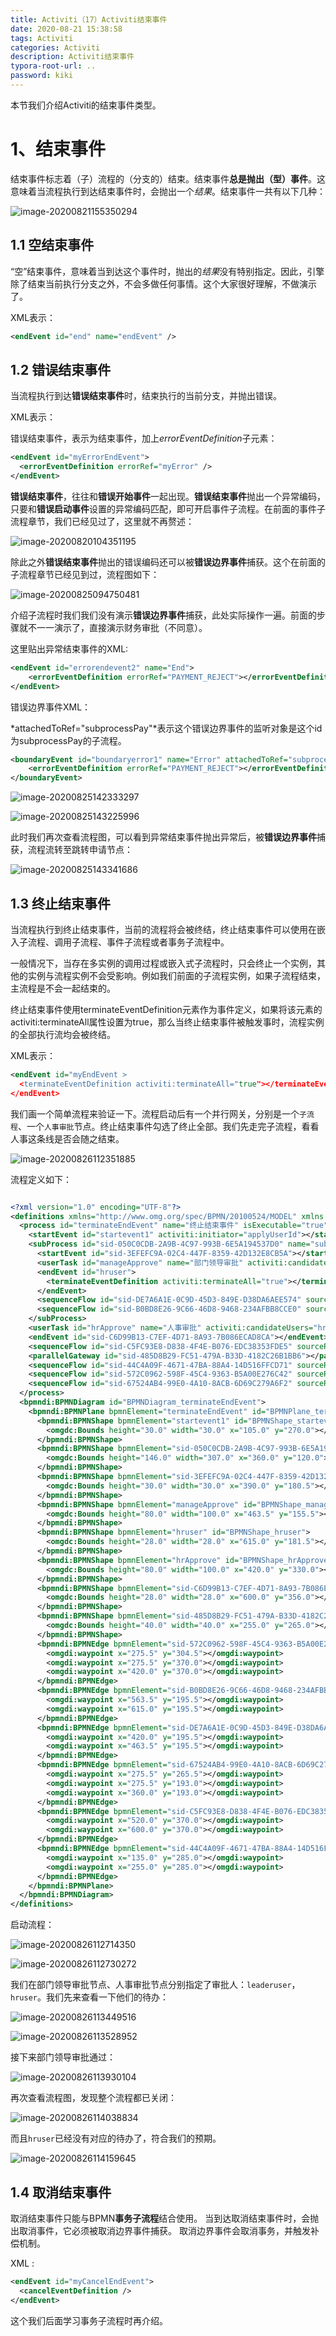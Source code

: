 ```yaml
---
title: Activiti（17）Activiti结束事件
date: 2020-08-21 15:38:58
tags: Activiti
categories: Activiti
description: Activiti结束事件
typora-root-url: ..
password: kiki
---
```


本节我们介绍Activiti的结束事件类型。

# 1、结束事件

结束事件标志着（子）流程的（分支的）结束。结束事件**总是抛出（型）事件**。这意味着当流程执行到达结束事件时，会抛出一个*结果*。结束事件一共有以下几种：

![image-20200821155350294](/images/activiti6-17/image-20200821155350294.png)

## 1.1 空结束事件

 “空”结束事件，意味着当到达这个事件时，抛出的*结果*没有特别指定。因此，引擎除了结束当前执行分支之外，不会多做任何事情。这个大家很好理解，不做演示了。

XML表示：

```xml
<endEvent id="end" name="endEvent" />
```

## 1.2 错误结束事件

当流程执行到达**错误结束事件**时，结束执行的当前分支，并抛出错误。

XML表示：

错误结束事件，表示为结束事件，加上*errorEventDefinition*子元素：

```xml
<endEvent id="myErrorEndEvent">
  <errorEventDefinition errorRef="myError" />
</endEvent>
```

**错误结束事件**，往往和**错误开始事件**一起出现。**错误结束事件**抛出一个异常编码，只要和**错误启动事件**设置的异常编码匹配，即可开启事件子流程。在前面的事件子流程章节，我们已经见过了，这里就不再赘述：

![image-20200820104351195](/images/activiti6-17/image-20200820104351195.png)

除此之外**错误结束事件**抛出的错误编码还可以被**错误边界事件**捕获。这个在前面的子流程章节已经见到过，流程图如下：

![image-20200825094750481](/images/activiti6-17/image-20200825094750481.png)

介绍子流程时我们我们没有演示**错误边界事件**捕获，此处实际操作一遍。前面的步骤就不一一演示了，直接演示财务审批（不同意）。

这里贴出异常结束事件的XML:

```xml
<endEvent id="errorendevent2" name="End">
    <errorEventDefinition errorRef="PAYMENT_REJECT"></errorEventDefinition>
</endEvent>
```

错误边界事件XML：

*attachedToRef="subprocessPay"*表示这个错误边界事件的监听对象是这个id为subprocessPay的子流程。

```xml
<boundaryEvent id="boundaryerror1" name="Error" attachedToRef="subprocessPay">
    <errorEventDefinition errorRef="PAYMENT_REJECT"></errorEventDefinition>
</boundaryEvent>
```



![image-20200825142333297](/images/activiti6-17/image-20200825142333297.png)

![image-20200825143225996](/images/activiti6-17/image-20200825143225996.png)

此时我们再次查看流程图，可以看到异常结束事件抛出异常后，被**错误边界事件**捕获，流程流转至跳转申请节点：

![image-20200825143341686](/images/activiti6-17/image-20200825143341686.png)



## 1.3 终止结束事件

当流程执行到终止结束事件，当前的流程将会被终结，终止结束事件可以使用在嵌入子流程、调用子流程、事件子流程或者事务子流程中。

一般情况下，当存在多实例的调用过程或嵌入式子流程时，只会终止一个实例，其他的实例与流程实例不会受影响。例如我们前面的子流程实例，如果子流程结束，主流程是不会一起结束的。

终止结束事件使用terminateEventDefinition元素作为事件定义，如果将该元素的activiti:terminateAll属性设置为true，那么当终止结束事件被触发事时，流程实例的全部执行流均会被终结。

XML表示：

```xml
<endEvent id="myEndEvent >
  <terminateEventDefinition activiti:terminateAll="true"></terminateEventDefinition>
</endEvent>
```

我们画一个简单流程来验证一下。流程启动后有一个并行网关，分别是一个`子流程`、一个`人事审批`节点。终止结束事件勾选了终止全部。我们先走完子流程，看看人事这条线是否会随之结束。

![image-20200826112351885](/images/activiti6-17/image-20200826112351885.png)

流程定义如下：

```xml

<?xml version="1.0" encoding="UTF-8"?>
<definitions xmlns="http://www.omg.org/spec/BPMN/20100524/MODEL" xmlns:xsi="http://www.w3.org/2001/XMLSchema-instance" xmlns:xsd="http://www.w3.org/2001/XMLSchema" xmlns:activiti="http://activiti.org/bpmn" xmlns:bpmndi="http://www.omg.org/spec/BPMN/20100524/DI" xmlns:omgdc="http://www.omg.org/spec/DD/20100524/DC" xmlns:omgdi="http://www.omg.org/spec/DD/20100524/DI" typeLanguage="http://www.w3.org/2001/XMLSchema" expressionLanguage="http://www.w3.org/1999/XPath" targetNamespace="http://www.activiti.org/processdef">
  <process id="terminateEndEvent" name="终止结束事件" isExecutable="true">
    <startEvent id="startevent1" activiti:initiator="applyUserId"></startEvent>
    <subProcess id="sid-050C0CDB-2A9B-4C97-993B-6E5A194537D0" name="subProcess">
      <startEvent id="sid-3EFEFC9A-02C4-447F-8359-42D132E8CB5A"></startEvent>
      <userTask id="manageApprove" name="部门领导审批" activiti:candidateUsers="leaderuser"></userTask>
      <endEvent id="hruser">
        <terminateEventDefinition activiti:terminateAll="true"></terminateEventDefinition>
      </endEvent>
      <sequenceFlow id="sid-DE7A6A1E-0C9D-45D3-849E-D38DA6AEE574" sourceRef="sid-3EFEFC9A-02C4-447F-8359-42D132E8CB5A" targetRef="manageApprove"></sequenceFlow>
      <sequenceFlow id="sid-B0BD8E26-9C66-46D8-9468-234AFBB8CCE0" sourceRef="manageApprove" targetRef="hruser"></sequenceFlow>
    </subProcess>
    <userTask id="hrApprove" name="人事审批" activiti:candidateUsers="hruser"></userTask>
    <endEvent id="sid-C6D99B13-C7EF-4D71-8A93-7B086ECAD8CA"></endEvent>
    <sequenceFlow id="sid-C5FC93E8-D838-4F4E-B076-EDC38353FDE5" sourceRef="hrApprove" targetRef="sid-C6D99B13-C7EF-4D71-8A93-7B086ECAD8CA"></sequenceFlow>
    <parallelGateway id="sid-485D8B29-FC51-479A-B33D-4182C26B1BB6"></parallelGateway>
    <sequenceFlow id="sid-44C4A09F-4671-47BA-88A4-14D516FFCD71" sourceRef="startevent1" targetRef="sid-485D8B29-FC51-479A-B33D-4182C26B1BB6"></sequenceFlow>
    <sequenceFlow id="sid-572C0962-598F-45C4-9363-B5A00E276C42" sourceRef="sid-485D8B29-FC51-479A-B33D-4182C26B1BB6" targetRef="hrApprove"></sequenceFlow>
    <sequenceFlow id="sid-67524AB4-99E0-4A10-8ACB-6D69C279A6F2" sourceRef="sid-485D8B29-FC51-479A-B33D-4182C26B1BB6" targetRef="sid-050C0CDB-2A9B-4C97-993B-6E5A194537D0"></sequenceFlow>
  </process>
  <bpmndi:BPMNDiagram id="BPMNDiagram_terminateEndEvent">
    <bpmndi:BPMNPlane bpmnElement="terminateEndEvent" id="BPMNPlane_terminateEndEvent">
      <bpmndi:BPMNShape bpmnElement="startevent1" id="BPMNShape_startevent1">
        <omgdc:Bounds height="30.0" width="30.0" x="105.0" y="270.0"></omgdc:Bounds>
      </bpmndi:BPMNShape>
      <bpmndi:BPMNShape bpmnElement="sid-050C0CDB-2A9B-4C97-993B-6E5A194537D0" id="BPMNShape_sid-050C0CDB-2A9B-4C97-993B-6E5A194537D0">
        <omgdc:Bounds height="146.0" width="307.0" x="360.0" y="120.0"></omgdc:Bounds>
      </bpmndi:BPMNShape>
      <bpmndi:BPMNShape bpmnElement="sid-3EFEFC9A-02C4-447F-8359-42D132E8CB5A" id="BPMNShape_sid-3EFEFC9A-02C4-447F-8359-42D132E8CB5A">
        <omgdc:Bounds height="30.0" width="30.0" x="390.0" y="180.5"></omgdc:Bounds>
      </bpmndi:BPMNShape>
      <bpmndi:BPMNShape bpmnElement="manageApprove" id="BPMNShape_manageApprove">
        <omgdc:Bounds height="80.0" width="100.0" x="463.5" y="155.5"></omgdc:Bounds>
      </bpmndi:BPMNShape>
      <bpmndi:BPMNShape bpmnElement="hruser" id="BPMNShape_hruser">
        <omgdc:Bounds height="28.0" width="28.0" x="615.0" y="181.5"></omgdc:Bounds>
      </bpmndi:BPMNShape>
      <bpmndi:BPMNShape bpmnElement="hrApprove" id="BPMNShape_hrApprove">
        <omgdc:Bounds height="80.0" width="100.0" x="420.0" y="330.0"></omgdc:Bounds>
      </bpmndi:BPMNShape>
      <bpmndi:BPMNShape bpmnElement="sid-C6D99B13-C7EF-4D71-8A93-7B086ECAD8CA" id="BPMNShape_sid-C6D99B13-C7EF-4D71-8A93-7B086ECAD8CA">
        <omgdc:Bounds height="28.0" width="28.0" x="600.0" y="356.0"></omgdc:Bounds>
      </bpmndi:BPMNShape>
      <bpmndi:BPMNShape bpmnElement="sid-485D8B29-FC51-479A-B33D-4182C26B1BB6" id="BPMNShape_sid-485D8B29-FC51-479A-B33D-4182C26B1BB6">
        <omgdc:Bounds height="40.0" width="40.0" x="255.0" y="265.0"></omgdc:Bounds>
      </bpmndi:BPMNShape>
      <bpmndi:BPMNEdge bpmnElement="sid-572C0962-598F-45C4-9363-B5A00E276C42" id="BPMNEdge_sid-572C0962-598F-45C4-9363-B5A00E276C42">
        <omgdi:waypoint x="275.5" y="304.5"></omgdi:waypoint>
        <omgdi:waypoint x="275.5" y="370.0"></omgdi:waypoint>
        <omgdi:waypoint x="420.0" y="370.0"></omgdi:waypoint>
      </bpmndi:BPMNEdge>
      <bpmndi:BPMNEdge bpmnElement="sid-B0BD8E26-9C66-46D8-9468-234AFBB8CCE0" id="BPMNEdge_sid-B0BD8E26-9C66-46D8-9468-234AFBB8CCE0">
        <omgdi:waypoint x="563.5" y="195.5"></omgdi:waypoint>
        <omgdi:waypoint x="615.0" y="195.5"></omgdi:waypoint>
      </bpmndi:BPMNEdge>
      <bpmndi:BPMNEdge bpmnElement="sid-DE7A6A1E-0C9D-45D3-849E-D38DA6AEE574" id="BPMNEdge_sid-DE7A6A1E-0C9D-45D3-849E-D38DA6AEE574">
        <omgdi:waypoint x="420.0" y="195.5"></omgdi:waypoint>
        <omgdi:waypoint x="463.5" y="195.5"></omgdi:waypoint>
      </bpmndi:BPMNEdge>
      <bpmndi:BPMNEdge bpmnElement="sid-67524AB4-99E0-4A10-8ACB-6D69C279A6F2" id="BPMNEdge_sid-67524AB4-99E0-4A10-8ACB-6D69C279A6F2">
        <omgdi:waypoint x="275.5" y="265.5"></omgdi:waypoint>
        <omgdi:waypoint x="275.5" y="193.0"></omgdi:waypoint>
        <omgdi:waypoint x="360.0" y="193.0"></omgdi:waypoint>
      </bpmndi:BPMNEdge>
      <bpmndi:BPMNEdge bpmnElement="sid-C5FC93E8-D838-4F4E-B076-EDC38353FDE5" id="BPMNEdge_sid-C5FC93E8-D838-4F4E-B076-EDC38353FDE5">
        <omgdi:waypoint x="520.0" y="370.0"></omgdi:waypoint>
        <omgdi:waypoint x="600.0" y="370.0"></omgdi:waypoint>
      </bpmndi:BPMNEdge>
      <bpmndi:BPMNEdge bpmnElement="sid-44C4A09F-4671-47BA-88A4-14D516FFCD71" id="BPMNEdge_sid-44C4A09F-4671-47BA-88A4-14D516FFCD71">
        <omgdi:waypoint x="135.0" y="285.0"></omgdi:waypoint>
        <omgdi:waypoint x="255.0" y="285.0"></omgdi:waypoint>
      </bpmndi:BPMNEdge>
    </bpmndi:BPMNPlane>
  </bpmndi:BPMNDiagram>
</definitions>
```

启动流程：

![image-20200826112714350](/images/activiti6-17/image-20200826112714350.png)

![image-20200826112730272](/images/activiti6-17/image-20200826112730272.png)

我们在部门领导审批节点、人事审批节点分别指定了审批人：`leaderuser`，`hruser`。我们先来查看一下他们的待办：

![image-20200826113449516](/images/activiti6-17/image-20200826113449516.png)

![image-20200826113528952](/images/activiti6-17/image-20200826113528952.png)

接下来部门领导审批通过：

![image-20200826113930104](/images/activiti6-17/image-20200826113930104.png)

再次查看流程图，发现整个流程都已关闭：

![image-20200826114038834](/images/activiti6-17/image-20200826114038834.png)

而且`hruser`已经没有对应的待办了，符合我们的预期。

![image-20200826114159645](/images/activiti6-17/image-20200826114159645.png)

## 1.4 取消结束事件

取消结束事件只能与BPMN**事务子流程**结合使用。 当到达取消结束事件时，会抛出取消事件，它必须被取消边界事件捕获。 取消边界事件会取消事务，并触发补偿机制。

XML :

```xml
<endEvent id="myCancelEndEvent">
  <cancelEventDefinition />
</endEvent>
```

这个我们后面学习事务子流程时再介绍。
